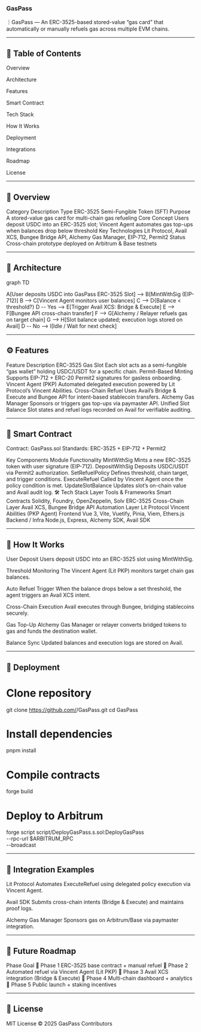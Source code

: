 ### GasPass

｜GasPass — An ERC-3525-based stored-value “gas card” that automatically or manually refuels gas across multiple EVM chains.

---
## 📑 Table of Contents

Overview

Architecture

Features

Smart Contract

Tech Stack

How It Works

Deployment

Integrations

Roadmap

License

---

## 🚀 Overview
Category	Description
Type	ERC-3525 Semi-Fungible Token (SFT)
Purpose	A stored-value gas card for multi-chain gas refueling
Core Concept	Users deposit USDC into an ERC-3525 slot; Vincent Agent automates gas top-ups when balances drop below threshold
Key Technologies	Lit Protocol, Avail XCS, Bungee Bridge API, Alchemy Gas Manager, EIP-712, Permit2
Status	Cross-chain prototype deployed on Arbitrum & Base testnets

---
## 🧠 Architecture
graph TD

A[User deposits USDC into GasPass ERC-3525 Slot] --> B[MintWithSig (EIP-712)]
B --> C[Vincent Agent monitors user balances]
C --> D{Balance < threshold?}
D -- Yes --> E[Trigger Avail XCS: Bridge & Execute]
E --> F[Bungee API cross-chain transfer]
F --> G[Alchemy / Relayer refuels gas on target chain]
G --> H[Slot balance updated; execution logs stored on Avail]
D -- No --> I[Idle / Wait for next check]

---
## ⚙️ Features
Feature	Description
ERC-3525 Gas Slot	Each slot acts as a semi-fungible “gas wallet” holding USDC/USDT for a specific chain.
Permit-Based Minting	Supports EIP-712 + ERC-20 Permit2 signatures for gasless onboarding.
Vincent Agent (PKP)	Automated delegated execution powered by Lit Protocol’s Vincent Abilities.
Cross-Chain Refuel	Uses Avail’s Bridge & Execute and Bungee API for intent-based stablecoin transfers.
Alchemy Gas Manager	Sponsors or triggers gas top-ups via paymaster API.
Unified Slot Balance	Slot states and refuel logs recorded on Avail for verifiable auditing.

---

## 🧩 Smart Contract

Contract: GasPass.sol
Standards: ERC-3525 + EIP-712 + Permit2

Key Components
Module	Functionality
MintWithSig	Mints a new ERC-3525 token with user signature (EIP-712).
DepositWithSig	Deposits USDC/USDT via Permit2 authorization.
SetRefuelPolicy	Defines threshold, chain target, and trigger conditions.
ExecuteRefuel	Called by Vincent Agent once the policy condition is met.
UpdateSlotBalance	Updates slot’s on-chain value and Avail audit log.
🛠️ Tech Stack
Layer	Tools & Frameworks
Smart Contracts	Solidity, Foundry, OpenZeppelin, Solv ERC-3525
Cross-Chain Layer	Avail XCS, Bungee Bridge API
Automation Layer	Lit Protocol Vincent Abilities (PKP Agent)
Frontend	Vue 3, Vite, Vuetify, Pinia, Viem, Ethers.js
Backend / Infra	Node.js, Express, Alchemy SDK, Avail SDK

---
## 🔄 How It Works

User Deposit
Users deposit USDC into an ERC-3525 slot using MintWithSig.

Threshold Monitoring
The Vincent Agent (Lit PKP) monitors target chain gas balances.

Auto Refuel Trigger
When the balance drops below a set threshold, the agent triggers an Avail XCS intent.

Cross-Chain Execution
Avail executes through Bungee, bridging stablecoins securely.

Gas Top-Up
Alchemy Gas Manager or relayer converts bridged tokens to gas and funds the destination wallet.

Balance Sync
Updated balances and execution logs are stored on Avail.

---

## 🧱 Deployment

# Clone repository
git clone https://github.com/<your-username>/GasPass.git
cd GasPass

# Install dependencies
pnpm install

# Compile contracts
forge build

# Deploy to Arbitrum
forge script script/DeployGasPass.s.sol:DeployGasPass \
  --rpc-url $ARBITRUM_RPC \
  --broadcast

---

## 🔗 Integration Examples

Lit Protocol
Automates ExecuteRefuel using delegated policy execution via Vincent Agent.

Avail SDK
Submits cross-chain intents (Bridge & Execute) and maintains proof logs.

Alchemy Gas Manager
Sponsors gas on Arbitrum/Base via paymaster integration.

---
## 🧭 Future Roadmap
Phase	Goal
🔹 Phase 1	ERC-3525 base contract + manual refuel
🔹 Phase 2	Automated refuel via Vincent Agent (Lit PKP)
🔹 Phase 3	Avail XCS integration (Bridge & Execute)
🔹 Phase 4	Multi-chain dashboard + analytics
🔹 Phase 5	Public launch + staking incentives

---
## 📜 License

MIT License © 2025 GasPass Contributors
